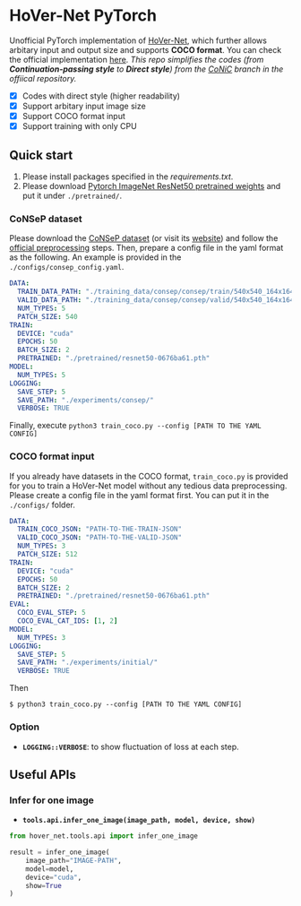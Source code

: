 # HoVer-Net PyTorch
Unofficial PyTorch implementation of [HoVer-Net](https://arxiv.org/abs/1812.06499), which further allows arbitary input and output size and supports **COCO format**. You can check the official implementation [here](https://github.com/vqdang/hover_net). *This repo simplifies the codes (from **Continuation-passing style** to **Direct style**) from the [CoNiC](https://github.com/vqdang/hover_net/tree/conic) branch in the offiical repository.*

- [x] Codes with direct style (higher readability)
- [x] Support arbitary input image size
- [x] Support COCO format input
- [x] Support training with only CPU

## Quick start
1. Please install packages specified in the *requirements.txt*.
2. Please download [Pytorch ImageNet ResNet50  pretrained weights](https://download.pytorch.org/models/resnet50-0676ba61.pth) and put it under `./pretrained/`.

### CoNSeP dataset
Please download the [CoNSeP dataset](https://warwick.ac.uk/fac/cross_fac/tia/data/hovernet/consep.zip) (or visit its [website](https://warwick.ac.uk/fac/cross_fac/tia/data/hovernet/)) and follow the [official preprocessing](https://github.com/vqdang/hover_net/blob/master/extract_patches.py) steps. Then, prepare a config file in the yaml format as the following. An example is provided in the `./configs/consep_config.yaml`.
```yaml
DATA:
  TRAIN_DATA_PATH: "./training_data/consep/consep/train/540x540_164x164/"
  VALID_DATA_PATH: "./training_data/consep/consep/valid/540x540_164x164/"
  NUM_TYPES: 5
  PATCH_SIZE: 540
TRAIN:
  DEVICE: "cuda"
  EPOCHS: 50
  BATCH_SIZE: 2
  PRETRAINED: "./pretrained/resnet50-0676ba61.pth"
MODEL:
  NUM_TYPES: 5
LOGGING:
  SAVE_STEP: 5
  SAVE_PATH: "./experiments/consep/"
  VERBOSE: TRUE
```
Finally, execute `python3 train_coco.py --config [PATH TO THE YAML CONFIG]`
### COCO format input
If you already have datasets in the COCO format, `train_coco.py` is provided for you to train a HoVer-Net model without any tedious data preprocessing.
Please create a config file in the yaml format first. You can put it in the `./configs/` folder.
```yaml
DATA:
  TRAIN_COCO_JSON: "PATH-TO-THE-TRAIN-JSON"
  VALID_COCO_JSON: "PATH-TO-THE-VALID-JSON"
  NUM_TYPES: 3
  PATCH_SIZE: 512
TRAIN:
  DEVICE: "cuda"
  EPOCHS: 50
  BATCH_SIZE: 2
  PRETRAINED: "./pretrained/resnet50-0676ba61.pth"
EVAL:
  COCO_EVAL_STEP: 5
  COCO_EVAL_CAT_IDS: [1, 2]
MODEL:
  NUM_TYPES: 3
LOGGING:
  SAVE_STEP: 5
  SAVE_PATH: "./experiments/initial/"
  VERBOSE: TRUE
```
Then
```script
$ python3 train_coco.py --config [PATH TO THE YAML CONFIG]
```
### Option
- **`LOGGING::VERBOSE`**: to show fluctuation of loss at each step.

## Useful APIs
### Infer for one image
- **`tools.api.infer_one_image(image_path, model, device, show)`**
```python
from hover_net.tools.api import infer_one_image

result = infer_one_image(
    image_path="IMAGE-PATH",
    model=model,
    device="cuda",
    show=True
)
```